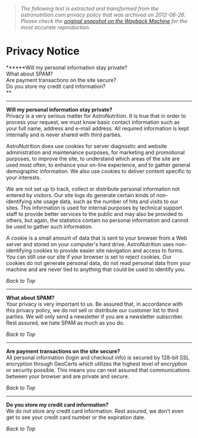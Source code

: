 > *The following text is extracted and transformed from the astronutrition.com privacy policy that was archived on 2012-06-26. Please check the [original snapshot on the Wayback Machine](https://web.archive.org/web/20120626143458id_/http%3A//astronutrition.com/privacy-notice) for the most accurate reproduction.*

# Privacy Notice

******Will my personal information stay private?  
What about SPAM?  
Are payment transactions on the site secure?  
Do you store my credit card information?  
**

* * *

**Will my personal information stay private?**  
Privacy is a very serious matter for AstroNutrition. It is true that in order to process your request, we must know basic contact information such as your full name, address and e-mail address. All required information is kept internally and is never shared with third parties. 

  
AstroNutrition does use cookies for server diagnostic and website administration and maintenance purposes, for marketing and promotional purposes, to improve the site, to understand which areas of the site are used most often, to enhance your on-line experience, and to gather general demographic information. We also use cookies to deliver content specific to your interests. 

We are not set up to track, collect or distribute personal information not entered by visitors. Our site logs do generate certain kinds of non-identifying site usage data, such as the number of hits and visits to our sites. This information is used for internal purposes by technical support staff to provide better services to the public and may also be provided to others, but again, the statistics contain no personal information and cannot be used to gather such information. 

A cookie is a small amount of data that is sent to your browser from a Web server and stored on your computer's hard drive. AstroNutrition uses non-identifying cookies to provide easier site navigation and access to forms. You can still use our site if your browser is set to reject cookies. Our cookies do not generate personal data, do not read personal data from your machine and are never tied to anything that could be used to identify you. 

_Back to Top_

* * *

**What about SPAM?**  
Your privacy is very important to us. Be assured that, in accordance with this privacy policy, we do not sell or distribute our customer list to third parties. We will only send a newsletter if you are a newsletter subscriber. Rest assured, we hate SPAM as much as you do. 

_Back to Top_

* * *

**Are payment transactions on the site secure?**  
All personal information (login and checkout info) is secured by 128-bit SSL encryption through GeoCerts which utilizes the highest level of encryption or security possible. This means you can rest assured that communications between your browser and are private and secure. 

_Back to Top_

* * *

**Do you store my credit card information?**  
We do not store any credit card information. Rest assured, we don't even get to see your credit card number or the expiration date. 

_Back to Top_
